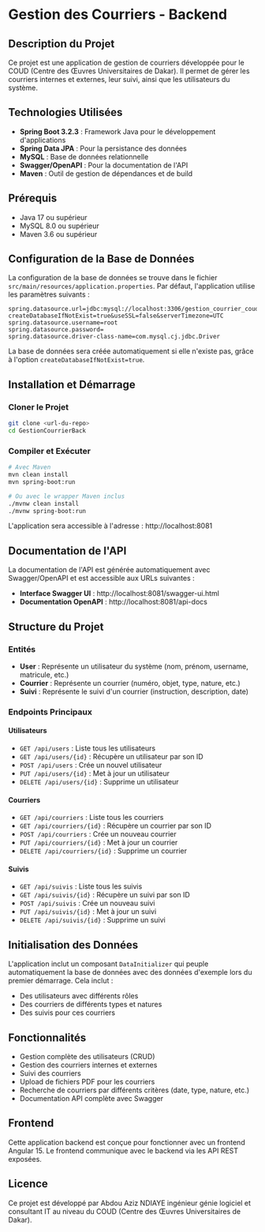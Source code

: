 # Gestion des Courriers - Backend

## Description du Projet
Ce projet est une application de gestion de courriers développée pour le COUD (Centre des Œuvres Universitaires de Dakar). Il permet de gérer les courriers internes et externes, leur suivi, ainsi que les utilisateurs du système.

## Technologies Utilisées
- **Spring Boot 3.2.3** : Framework Java pour le développement d'applications
- **Spring Data JPA** : Pour la persistance des données
- **MySQL** : Base de données relationnelle
- **Swagger/OpenAPI** : Pour la documentation de l'API
- **Maven** : Outil de gestion de dépendances et de build

## Prérequis
- Java 17 ou supérieur
- MySQL 8.0 ou supérieur
- Maven 3.6 ou supérieur

## Configuration de la Base de Données
La configuration de la base de données se trouve dans le fichier `src/main/resources/application.properties`. Par défaut, l'application utilise les paramètres suivants :

```properties
spring.datasource.url=jdbc:mysql://localhost:3306/gestion_courrier_coud?createDatabaseIfNotExist=true&useSSL=false&serverTimezone=UTC
spring.datasource.username=root
spring.datasource.password=
spring.datasource.driver-class-name=com.mysql.cj.jdbc.Driver
```

La base de données sera créée automatiquement si elle n'existe pas, grâce à l'option `createDatabaseIfNotExist=true`.

## Installation et Démarrage

### Cloner le Projet
```bash
git clone <url-du-repo>
cd GestionCourrierBack
```

### Compiler et Exécuter
```bash
# Avec Maven
mvn clean install
mvn spring-boot:run

# Ou avec le wrapper Maven inclus
./mvnw clean install
./mvnw spring-boot:run
```

L'application sera accessible à l'adresse : http://localhost:8081

## Documentation de l'API
La documentation de l'API est générée automatiquement avec Swagger/OpenAPI et est accessible aux URLs suivantes :

- **Interface Swagger UI** : http://localhost:8081/swagger-ui.html
- **Documentation OpenAPI** : http://localhost:8081/api-docs

## Structure du Projet

### Entités
- **User** : Représente un utilisateur du système (nom, prénom, username, matricule, etc.)
- **Courrier** : Représente un courrier (numéro, objet, type, nature, etc.)
- **Suivi** : Représente le suivi d'un courrier (instruction, description, date)

### Endpoints Principaux

#### Utilisateurs
- `GET /api/users` : Liste tous les utilisateurs
- `GET /api/users/{id}` : Récupère un utilisateur par son ID
- `POST /api/users` : Crée un nouvel utilisateur
- `PUT /api/users/{id}` : Met à jour un utilisateur
- `DELETE /api/users/{id}` : Supprime un utilisateur

#### Courriers
- `GET /api/courriers` : Liste tous les courriers
- `GET /api/courriers/{id}` : Récupère un courrier par son ID
- `POST /api/courriers` : Crée un nouveau courrier
- `PUT /api/courriers/{id}` : Met à jour un courrier
- `DELETE /api/courriers/{id}` : Supprime un courrier

#### Suivis
- `GET /api/suivis` : Liste tous les suivis
- `GET /api/suivis/{id}` : Récupère un suivi par son ID
- `POST /api/suivis` : Crée un nouveau suivi
- `PUT /api/suivis/{id}` : Met à jour un suivi
- `DELETE /api/suivis/{id}` : Supprime un suivi

## Initialisation des Données
L'application inclut un composant `DataInitializer` qui peuple automatiquement la base de données avec des données d'exemple lors du premier démarrage. Cela inclut :
- Des utilisateurs avec différents rôles
- Des courriers de différents types et natures
- Des suivis pour ces courriers

## Fonctionnalités
- Gestion complète des utilisateurs (CRUD)
- Gestion des courriers internes et externes
- Suivi des courriers
- Upload de fichiers PDF pour les courriers
- Recherche de courriers par différents critères (date, type, nature, etc.)
- Documentation API complète avec Swagger

## Frontend
Cette application backend est conçue pour fonctionner avec un frontend Angular 15. Le frontend communique avec le backend via les API REST exposées.

## Licence
Ce projet est développé par Abdou Aziz NDIAYE ingénieur génie logiciel et consultant IT au niveau du COUD (Centre des Œuvres Universitaires de Dakar).
